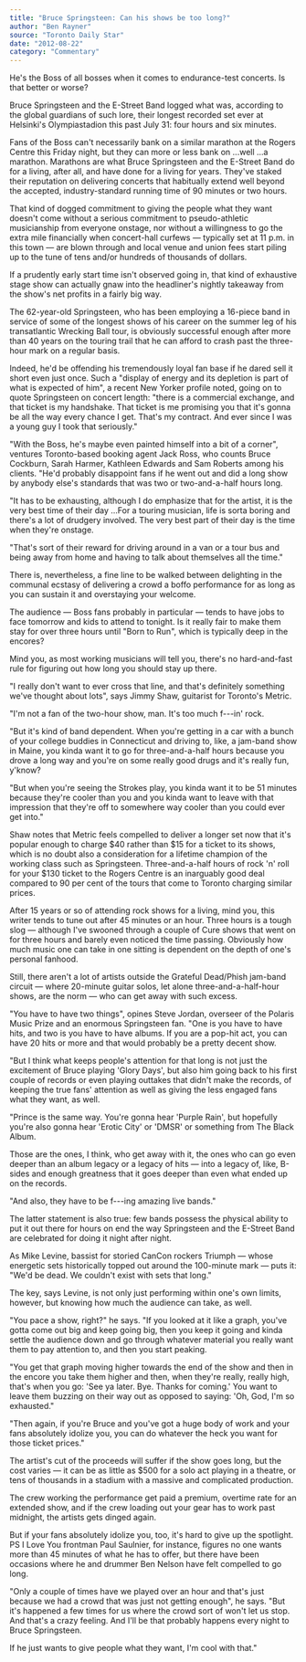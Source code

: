 ```yaml
---
title: "Bruce Springsteen: Can his shows be too long?"
author: "Ben Rayner"
source: "Toronto Daily Star"
date: "2012-08-22"
category: "Commentary"
---
```


He's the Boss of all bosses when it comes to endurance-test concerts. Is that better or worse?

Bruce Springsteen and the E-Street Band logged what was, according to the global guardians of such lore, their longest recorded set ever at Helsinki's Olympiastadion this past July 31: four hours and six minutes.

Fans of the Boss can't necessarily bank on a similar marathon at the Rogers Centre this Friday night, but they can more or less bank on ...well ...a marathon. Marathons are what Bruce Springsteen and the E-Street Band do for a living, after all, and have done for a living for years. They've staked their reputation on delivering concerts that habitually extend well beyond the accepted, industry-standard running time of 90 minutes or two hours.

That kind of dogged commitment to giving the people what they want doesn't come without a serious commitment to pseudo-athletic musicianship from everyone onstage, nor without a willingness to go the extra mile financially when concert-hall curfews — typically set at 11 p.m. in this town — are blown through and local venue and union fees start piling up to the tune of tens and/or hundreds of thousands of dollars.

If a prudently early start time isn't observed going in, that kind of exhaustive stage show can actually gnaw into the headliner's nightly takeaway from the show's net profits in a fairly big way.

The 62-year-old Springsteen, who has been employing a 16-piece band in service of some of the longest shows of his career on the summer leg of his transatlantic Wrecking Ball tour, is obviously successful enough after more than 40 years on the touring trail that he can afford to crash past the three- hour mark on a regular basis.

Indeed, he'd be offending his tremendously loyal fan base if he dared sell it short even just once. Such a "display of energy and its depletion is part of what is expected of him", a recent New Yorker profile noted, going on to quote Springsteen on concert length: "there is a commercial exchange, and that ticket is my handshake. That ticket is me promising you that it's gonna be all the way every chance I get. That's my contract. And ever since I was a young guy I took that seriously."

"With the Boss, he's maybe even painted himself into a bit of a corner", ventures Toronto-based booking agent Jack Ross, who counts Bruce Cockburn, Sarah Harmer, Kathleen Edwards and Sam Roberts among his clients. "He'd probably disappoint fans if he went out and did a long show by anybody else's standards that was two or two-and-a-half hours long.

"It has to be exhausting, although I do emphasize that for the artist, it is the very best time of their day ...For a touring musician, life is sorta boring and there's a lot of drudgery involved. The very best part of their day is the time when they're onstage.

"That's sort of their reward for driving around in a van or a tour bus and being away from home and having to talk about themselves all the time."

There is, nevertheless, a fine line to be walked between delighting in the communal ecstasy of delivering a crowd a boffo performance for as long as you can sustain it and overstaying your welcome.

The audience — Boss fans probably in particular — tends to have jobs to face tomorrow and kids to attend to tonight. Is it really fair to make them stay for over three hours until "Born to Run", which is typically deep in the encores?

Mind you, as most working musicians will tell you, there's no hard-and-fast rule for figuring out how long you should stay up there.

"I really don't want to ever cross that line, and that's definitely something we've thought about lots", says Jimmy Shaw, guitarist for Toronto's Metric.

"I'm not a fan of the two-hour show, man. It's too much f---in' rock.

"But it's kind of band dependent. When you're getting in a car with a bunch of your college buddies in Connecticut and driving to, like, a jam-band show in Maine, you kinda want it to go for three-and-a-half hours because you drove a long way and you're on some really good drugs and it's really fun, y'know?

"But when you're seeing the Strokes play, you kinda want it to be 51 minutes because they're cooler than you and you kinda want to leave with that impression that they're off to somewhere way cooler than you could ever get into."

Shaw notes that Metric feels compelled to deliver a longer set now that it's popular enough to charge $40 rather than $15 for a ticket to its shows, which is no doubt also a consideration for a lifetime champion of the working class such as Springsteen. Three-and-a-half hours of rock 'n' roll for your $130 ticket to the Rogers Centre is an inarguably good deal compared to 90 per cent of the tours that come to Toronto charging similar prices.

After 15 years or so of attending rock shows for a living, mind you, this writer tends to tune out after 45 minutes or an hour. Three hours is a tough slog — although I've swooned through a couple of Cure shows that went on for three hours and barely even noticed the time passing. Obviously how much music one can take in one sitting is dependent on the depth of one's personal fanhood.

Still, there aren't a lot of artists outside the Grateful Dead/Phish jam-band circuit — where 20-minute guitar solos, let alone three-and-a-half-hour shows, are the norm — who can get away with such excess.

"You have to have two things", opines Steve Jordan, overseer of the Polaris Music Prize and an enormous Springsteen fan. "One is you have to have hits, and two is you have to have albums. If you are a pop-hit act, you can have 20 hits or more and that would probably be a pretty decent show.

"But I think what keeps people's attention for that long is not just the excitement of Bruce playing 'Glory Days', but also him going back to his first couple of records or even playing outtakes that didn't make the records, of keeping the true fans' attention as well as giving the less engaged fans what they want, as well.

"Prince is the same way. You're gonna hear 'Purple Rain', but hopefully you're also gonna hear 'Erotic City' or 'DMSR' or something from The Black Album.

Those are the ones, I think, who get away with it, the ones who can go even deeper than an album legacy or a legacy of hits — into a legacy of, like, B-sides and enough greatness that it goes deeper than even what ended up on the records.

"And also, they have to be f---ing amazing live bands."

The latter statement is also true: few bands possess the physical ability to put it out there for hours on end the way Springsteen and the E-Street Band are celebrated for doing it night after night.

As Mike Levine, bassist for storied CanCon rockers Triumph — whose energetic sets historically topped out around the 100-minute mark — puts it: "We'd be dead. We couldn't exist with sets that long."

The key, says Levine, is not only just performing within one's own limits, however, but knowing how much the audience can take, as well.

"You pace a show, right?" he says. "If you looked at it like a graph, you've gotta come out big and keep going big, then you keep it going and kinda settle the audience down and go through whatever material you really want them to pay attention to, and then you start peaking.

"You get that graph moving higher towards the end of the show and then in the encore you take them higher and then, when they're really, really high, that's when you go: 'See ya later. Bye. Thanks for coming.' You want to leave them buzzing on their way out as opposed to saying: 'Oh, God, I'm so exhausted."

"Then again, if you're Bruce and you've got a huge body of work and your fans absolutely idolize you, you can do whatever the heck you want for those ticket prices."

The artist's cut of the proceeds will suffer if the show goes long, but the cost varies — it can be as little as $500 for a solo act playing in a theatre, or tens of thousands in a stadium with a massive and complicated production.

The crew working the performance get paid a premium, overtime rate for an extended show, and if the crew loading out your gear has to work past midnight, the artists gets dinged again.

But if your fans absolutely idolize you, too, it's hard to give up the spotlight. PS I Love You frontman Paul Saulnier, for instance, figures no one wants more than 45 minutes of what he has to offer, but there have been occasions where he and drummer Ben Nelson have felt compelled to go long.

"Only a couple of times have we played over an hour and that's just because we had a crowd that was just not getting enough", he says. "But it's happened a few times for us where the crowd sort of won't let us stop. And that's a crazy feeling. And I'll be that probably happens every night to Bruce Springsteen.

If he just wants to give people what they want, I'm cool with that."
